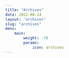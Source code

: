 ```yaml
---
title: "Archives"
date: 2022-08-14
layout: "archives"
slug: "archives"
menu:
    main:
        weight: -70
        params: 
            icon: archives
---
```

